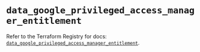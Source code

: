 # `data_google_privileged_access_manager_entitlement`

Refer to the Terraform Registry for docs: [`data_google_privileged_access_manager_entitlement`](https://registry.terraform.io/providers/hashicorp/google-beta/6.35.0/docs/data-sources/google_privileged_access_manager_entitlement).
